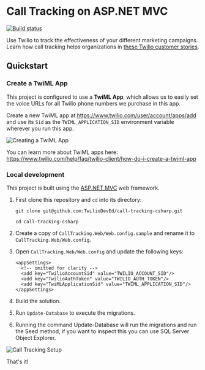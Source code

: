 ﻿# Call Tracking on ASP.NET MVC

[![Build
status](https://ci.appveyor.com/api/projects/status/y759kny4y8q4av95/branch/master?svg=true)](https://ci.appveyor.com/project/acamino/call-tracking-csharp/branch/master)

Use Twilio to track the effectiveness of your different marketing campaigns.
Learn how call tracking helps organizations in [these Twilio customer
stories](https://www.twilio.com/use-cases/call-tracking).

## Quickstart

### Create a TwiML App

This project is configured to use a **TwiML App**, which allows us to easily set
the voice URLs for all Twilio phone numbers we purchase in this app.

Create a new TwiML app at https://www.twilio.com/user/account/apps/add and use
its `Sid` as the `TWIML_APPLICATION_SID` environment variable wherever you run
this app.

![Creating a TwiML
App](http://howtodocs.s3.amazonaws.com/call-tracking-twiml-app.gif)

You can learn more about TwiML apps here:
https://www.twilio.com/help/faq/twilio-client/how-do-i-create-a-twiml-app

### Local development

This project is built using the [ASP.NET MVC](http://www.asp.net/mvc) web framework.

1. First clone this repository and `cd` into its directory:
   ```
   git clone git@github.com:TwilioDevEd/call-tracking-csharp.git

   cd call-tracking-csharp
   ```

2. Create a copy of `CallTracking.Web/Web.config.sample` and rename it to
   `CallTracking.Web/Web.config`.

3. Open `CallTracking.Web/Web.config` and update the following keys:
   ```
   <appSettings>
     <!-- omitted for clarity -->
     <add key="TwilioAccountSid" value="TWILIO_ACCOUNT_SID"/>
     <add key="TwilioAuthToken" value="TWILIO_AUTH_TOKEN"/>
     <add key="TwiMLApplicationSid" value="TWIML_APPLICATION_SID"/>
   </appSettings>
   ```

3. Build the solution.

4. Run `Update-Database` to execute the migrations.

5. Running the command Update-Database will run the migrations and run the Seed
   method, if you want to inspect this you can use SQL Server Object
   Explorer.

  ![Call Tracking Setup](https://raw.github.com/TwilioDevEd/call-tracking-csharp/master/call-tracking-setup.gif)

   That's it!
